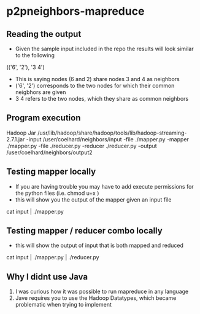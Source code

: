 # p2pneighbors-mapreduce

## Reading the output
- Given the sample input included in the repo the results will look similar to the following

(('6', '2'), '3 4')

- This is saying nodes (6 and 2) share nodes 3 and 4 as neighbors
- ('6', '2') corresponds to the two nodes for which their common neigbhors are given
- 3 4 refers to the two nodes, which they share as common neighbors

## Program execution
Hadoop
Jar
/usr/lib/hadoop/share/hadoop/tools/lib/hadoop-streaming-2.7.1.jar
-input /user/coelhard/neighbors/input
-file ./mapper.py
-mapper ./mapper.py
-file ./reducer.py
-reducer ./reducer.py
-output /user/coelhard/neighbors/output2

## Testing mapper locally
- If you are having trouble you may have to add execute permissions for the python files (i.e. chmod u+x <filename>)
- this will show you the output of the mapper given an input file

cat input | ./mapper.py

## Testing mapper / reducer combo locally
- this will show the output of input that is both mapped and reduced

cat input | ./mapper.py | ./reducer.py

## Why I didnt use Java
1. I was curious how it was possible to run mapreduce in any language
2. Jave requires you to use the Hadoop Datatypes, which became problematic when trying to implement
